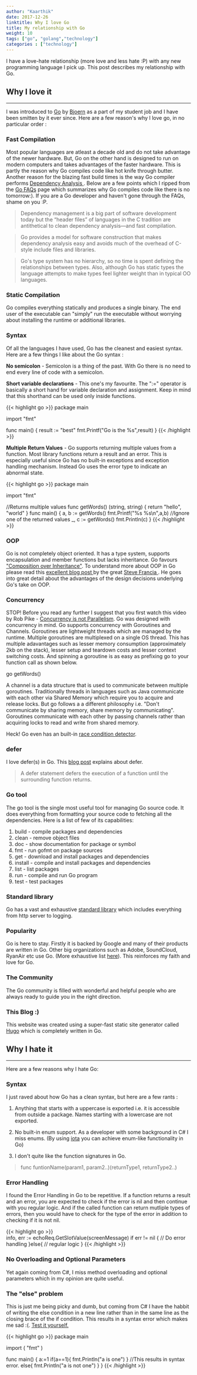 ```yaml
---
author: "Kaarthik"
date: 2017-12-26
linktitle: Why I love Go
title: My relationship with Go
weight: 10
tags: ["go", "golang","technology"]
categories : ["technology"]
---
```

I have a love-hate relationship (more love and less hate :P) with any new programming language I pick up. This post describes my relationship with Go.

## Why I love it
---

I was introduced to <a href="https://golang.org/" target="_blank">Go</a> by <a href="https://typemismatch.org/" target="_blank">Bjoern</a> as a part of my student job and I have been smitten by it ever since. Here are a few reason's why I love go, in no particular order :

### Fast Compilation

Most popular languages are atleast a decade old and do not take advantage of the newer hardware. But, Go on the other hand is designed to run on modern computers and takes advantages of the faster hardware. This is partly the reason why Go compiles code like hot knife through butter. Another reason for the blazing fast build times is the way Go compiler performs <a href="https://en.wikipedia.org/wiki/Dependence_analysis" target="_blank">Dependency Analysis </a>. Below are a few points which I ripped from the <a href="https://golang.org/doc/faq" target="_blank">Go FAQs</a> page which summarizes why Go compiles code like there is no tomorrow:). If you are a Go developer and haven't gone through the FAQs, shame on you :P.

> Dependency management is a big part of software development today but the “header files” of languages in the C tradition are antithetical to clean dependency analysis—and fast compilation.

> Go provides a model for software construction that makes dependency analysis easy and avoids much of the overhead of C-style include files and libraries.

> Go's type system has no hierarchy, so no time is spent defining the relationships between types. Also, although Go has static types the language attempts to make types feel lighter weight than in typical OO languages.

### Static Compilation

Go compiles everything statically and produces a single binary. The end user of the executable can "simply" run the executable without worrying about installing the runtime or additional libraries.   

### Syntax

Of all the languages I have used, Go has the cleanest and easiest syntax. Here are a few things I like about the Go syntax :

**No semicolon** - Semicolon is a thing of the past. With Go there is no need to end every line of code with a semicolon.

 **Short variable declarations** - This one's my favourite. The ":=" operator is basically a short hand for variable declaration and assignment. Keep in mind that this shorthand can be used only inside functions.

{{< highlight go >}}
package main

import "fmt"

func main() {
	result := "best"
	fmt.Printf("Go is the %s",result)
}
{{< /highlight >}}

**Multiple Return Values** - Go supports returning multiple values from a function. Most library functions return a result and an error. This is especially useful since Go has no built-in exceptions and exception handling mechanism. Instead Go uses the error type to indicate an abnormal state.

{{< highlight go >}}
package main

import "fmt"                 

//Returns multiple values
func getWords() (string, string) {
    return "hello", "world"
}
func main() {
    a, b := getWords()
    fmt.Printf("%s %s\n",a,b)
    //Ignore one of the returned values
    _, c := getWords()
    fmt.Println(c)
}
{{< /highlight >}}

### OOP

Go is not completely object oriented. It has a type system, supports encapsulation and member functions but lacks inheritance. Go favours <a href="https://en.wikipedia.org/wiki/Composition_over_inheritance" target="_blank">"Composition over Inheritance"</a>. To understand more about OOP in Go please read this <a href="http://spf13.com/post/is-go-object-oriented/" target="_blank"> excellent blog post </a> by the great <a href="https://stevefrancia.com/" target="_blank">Steve Francia </a>. He goes into great detail about the advantages of the design decisions underlying Go's take on OOP.

### Concurrency

STOP! Before you read any further I suggest that you first watch this video by Rob Pike - <a href="https://www.youtube.com/watch?v=oV9rvDllKEg" target="_blank"> Concurrency is not Parallelism</a>. Go was designed with concurrency in mind. Go supports concurrency with Goroutines and Channels. Goroutines are lightweight threads which are managed by the runtime. Multiple goroutines are multiplexed on a single OS thread. This has multiple adavantages such as lesser memory consumption (approximately 2kb on the stack), lesser setup and teardown costs and lesser context switching costs. And spinning a goroutine is as easy as prefixing go to your function call as shown below.


go getWords()


A channel is a data structure that is used to communicate between multiple goroutines. Traditionally threads in languages such as Java communicate with each other via Shared Memory which require you to acquire and release locks. But go follows a a different philosophy i.e. "Don't communicate by sharing memory, share memory by communicating". Goroutines communicate with each other by passing channels rather than acquiring locks to read and write from shared memory.

Heck! Go even has an built-in <a href="https://blog.golang.org/race-detector" target="_blank">race condition detector</a>.


### defer

I love defer(s) in Go. This <a href="https://blog.golang.org/defer-panic-and-recover" target="_blank">blog post</a> explains about defer.

> A defer statement defers the execution of a function until the surrounding function returns.


### Go tool

The go tool is the single most useful tool for managing Go source code. It does everything from formatting your source code to fetching all the dependencies. Here is a list of few of its capabilities:

1. build - compile packages and dependencies
2. clean - remove object files
3. doc - show documentation for package or symbol
4. fmt - run gofmt on package sources
5. get - download and install packages and dependencies
6. install - compile and install packages and dependencies
7. list - list packages
8. run - compile and run Go program
9. test - test packages


### Standard library

Go has a vast and exhaustive <a href="https://golang.org/pkg/" target="_blank">standard library</a> which includes everything from http server to logging. 

### Popularity

Go is here to stay. Firstly it is backed by Google and many of their products are written in Go. Other big organizations such as Adobe, SoundCloud, RyanAir etc use Go. (More exhaustive list <a href="https://github.com/golang/go/wiki/GoUsers" target="_blank">here</a>). This reinforces my faith and love for Go.

### The Community

The Go community is filled with wonderful and helpful people who are always ready to guide you in the right direction.

### This Blog :)


This website was created using a super-fast static site generator called <a href="https://gohugo.io/" target="_blank">Hugo</a> which is completely written in Go.

## Why I hate it
---

Here are a few reasons why I hate Go:

### Syntax

I just raved about how Go has a clean syntax, but here are a few rants :

1. Anything that starts with a uppercase is exported i.e. it is accessible from outside a package. Names starting with a lowercase are not exported.

2. No built-in enum support. As a developer with some background in C# I miss enums. (By using <a href="https://golang.org/ref/spec#Iota" target="_blank">iota</a> you can achieve enum-like functionality in Go)

3. I don't quite like the function signatures in Go.

> func funtionName(param1, param2..)(returnType1, returnType2..)

### Error Handling

I found the Error Handling in Go to be repetitive. If a function returns a result and an error, you are expected to check if the error is nil and then continue with you regular logic. And if the called function can return mutliple types of errors, then you would have to check for the type of the error in addition to checking if it is not nil. 

{{< highlight go >}}         
info, err := echoReq.GetSlotValue(screenMessage)
if err != nil {
    // Do error handling
}else{
    // regular logic
}
{{< /highlight >}}

### No Overloading and Optional Parameters

Yet again coming from C#, I miss method overloading and optional parameters which in my opinion are quite useful.

### The "else" problem

This is just me being picky and dumb, but coming from C# I have the habbit of writing the else condition in a new line rather than in the same line as the closing brace of the if condition. This results in a syntax error which makes me sad :(. <a href="https://play.golang.org/p/1NWNCItGU7s" target="_blank">Test it yourself.</a> 


{{< highlight go >}}
package main

import (
	"fmt"
)

func main() {
	a:=1
	if(a==1){
	    fmt.Println("a is one")
    }
    //This results in syntax error.
	else{
	    fmt.Println("a is not one")
	}
}
{{< /highlight >}}

